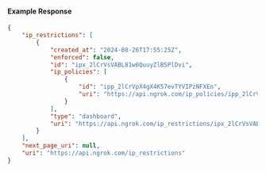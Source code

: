 <!-- Code generated for API Clients. DO NOT EDIT. -->

#### Example Response

```json
{
	"ip_restrictions": [
		{
			"created_at": "2024-08-26T17:55:25Z",
			"enforced": false,
			"id": "ipx_2lCrVsVABL81w6QuuyZlB5PlDvi",
			"ip_policies": [
				{
					"id": "ipp_2lCrVpX4gX4K57evTYVIPzNFXEn",
					"uri": "https://api.ngrok.com/ip_policies/ipp_2lCrVpX4gX4K57evTYVIPzNFXEn"
				}
			],
			"type": "dashboard",
			"uri": "https://api.ngrok.com/ip_restrictions/ipx_2lCrVsVABL81w6QuuyZlB5PlDvi"
		}
	],
	"next_page_uri": null,
	"uri": "https://api.ngrok.com/ip_restrictions"
}
```
